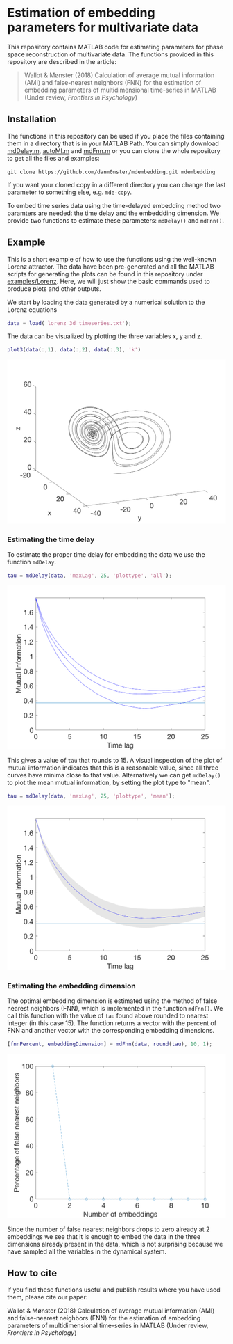 # Estimation of embedding parameters for multivariate data
This repository contains MATLAB code for estimating parameters for phase space reconstruction of multivariate data. The functions provided in this repository are described in the article:
> Wallot & Mønster (2018) Calculation of average mutual information (AMI) and false-nearest neighbors (FNN) for the estimation of embedding parameters of multidimensional time-series in MATLAB (Under review, *Frontiers in Psychology*)

## Installation
The functions in this repository can be used if you place the files containing them in a directory that is in your MATLAB Path. You can simply download [mdDelay.m](mdDelay.m), [autoMI.m](autoMI.m) and [mdFnn.m](mdFnn.m) or you can clone the whole repository to get all the files and examples:
```
git clone https://github.com/danm0nster/mdembedding.git mdembedding
```
If you want your cloned copy in a different directory you can change the last parameter to something else, e.g. `mde-copy`.

To embed time series data using the time-delayed embedding method two paramters are needed: the time delay and the embeddding dimension. We provide two functions to estimate these parameters: `mdDelay()` and `mdFnn()`.

## Example
This is a short example of how to use the functions using the well-known Lorenz attractor. The data have been pre-generated and all the MATLAB scripts for generating the plots can be found in this repository under [examples/Lorenz](examples/Lorenz). Here, we will just show the basic commands used to produce plots and other outputs.

We start by loading the data generated by a numerical solution to the Lorenz equations
```MATLAB
data = load('lorenz_3d_timeseries.txt');
```

The data can be visualized by plotting the three variables x, y and z.
```MATLAB
plot3(data(:,1), data(:,2), data(:,3), 'k')
```

![Figure 1a from paper](examples/Lorenz/Figure1a.png)

### Estimating the time delay
To estimate the proper time delay for embedding the data we use the function `mdDelay`.
```MATLAB
tau = mdDelay(data, 'maxLag', 25, 'plottype', 'all');
```
![Figure 2a from paper](examples/Lorenz/Figure2a.png)

This gives a value of `tau` that rounds to 15. A visual inspection of the plot of mutual information indicates that this is a reasonable value, since all three curves have minima close to that value. Alternatively we can get `mdDelay()` to plot the mean mutual information, by setting the plot type to "mean".
```MATLAB
tau = mdDelay(data, 'maxLag', 25, 'plottype', 'mean');
```
![Plot of mean AMI](examples/Lorenz/Figure2a_mean.png)

### Estimating the embedding dimension
The optimal embedding dimension is estimated using the method of false nearest neighbors (FNN), which is implemented in the function `mdFnn()`. We call this function with the value of `tau` found above rounded to nearest integer (in this case 15). The function returns a vector with the percent of FNN and another vector with the corresponding embedding dimensions.
```MATLAB
[fnnPercent, embeddingDimension] = mdFnn(data, round(tau), 10, 1);
```
![Figure 2b from paper](examples/Lorenz/Figure2b.png)

Since the number of false nearest neighbors drops to zero already at 2 embeddings we see that it is enough to embed the data in the three dimensions already present in the data, which is not surprising because we have sampled all the variables in the dynamical system.

## How to cite
If you find these functions useful and publish results where you have used them, please cite our paper:

Wallot & Mønster (2018) Calculation of average mutual information (AMI) and false-nearest neighbors (FNN) for the estimation of embedding parameters of multidimensional time-series in MATLAB (Under review, *Frontiers in Psychology*)

